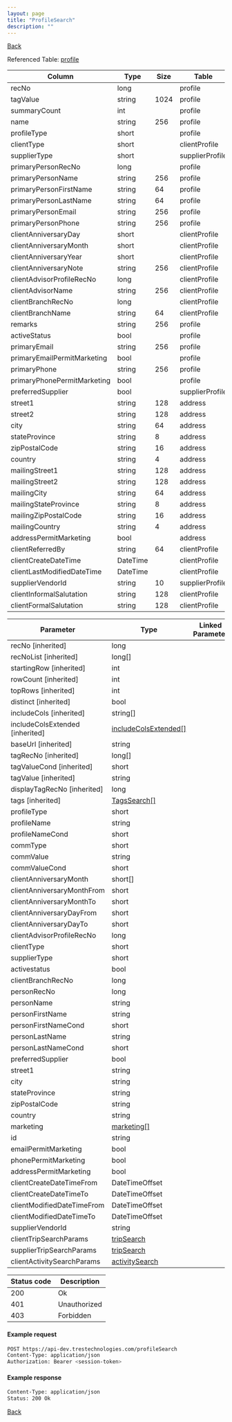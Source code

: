 ```yaml
---
layout: page
title: "ProfileSearch"
description: ""
---
```

<div class="nav-back"><a href="{{ 'api' | relative_url }}">Back</a></div>




Referenced Table: [profile](/profile)

| Column | Type | Size | Table | Description |
| ------ | ---- | ---- | ----- | ----------- |
| recNo | long |  | profile | 
| tagValue | string | 1024 | profile | 
| summaryCount | int |  | profile | 
| name | string | 256 | profile | 
| profileType | short |  | profile | 
| clientType | short |  | clientProfile | 
| supplierType | short |  | supplierProfile | 
| primaryPersonRecNo | long |  | profile | 
| primaryPersonName | string | 256 | profile | 
| primaryPersonFirstName | string | 64 | profile | 
| primaryPersonLastName | string | 64 | profile | 
| primaryPersonEmail | string | 256 | profile | 
| primaryPersonPhone | string | 256 | profile | 
| clientAnniversaryDay | short |  | clientProfile | 
| clientAnniversaryMonth | short |  | clientProfile | 
| clientAnniversaryYear | short |  | clientProfile | 
| clientAnniversaryNote | string | 256 | clientProfile | 
| clientAdvisorProfileRecNo | long |  | clientProfile | 
| clientAdvisorName | string | 256 | clientProfile | 
| clientBranchRecNo | long |  | clientProfile | 
| clientBranchName | string | 64 | clientProfile | 
| remarks | string | 256 | profile | 
| activeStatus | bool |  | profile | 
| primaryEmail | string | 256 | profile | 
| primaryEmailPermitMarketing | bool |  | profile | 
| primaryPhone | string | 256 | profile | 
| primaryPhonePermitMarketing | bool |  | profile | 
| preferredSupplier | bool |  | supplierProfile | 
| street1 | string | 128 | address | 
| street2 | string | 128 | address | 
| city | string | 64 | address | 
| stateProvince | string | 8 | address | 
| zipPostalCode | string | 16 | address | 
| country | string | 4 | address | 
| mailingStreet1 | string | 128 | address | 
| mailingStreet2 | string | 128 | address | 
| mailingCity | string | 64 | address | 
| mailingStateProvince | string | 8 | address | 
| mailingZipPostalCode | string | 16 | address | 
| mailingCountry | string | 4 | address | 
| addressPermitMarketing | bool |  | address | 
| clientReferredBy | string | 64 | clientProfile | 
| clientCreateDateTime | DateTime |  | clientProfile | 
| clientLastModifiedDateTime | DateTime |  | clientProfile | 
| supplierVendorId | string | 10 | supplierProfile | 
| clientInformalSalutation | string | 128 | clientProfile | 
| clientFormalSalutation | string | 128 | clientProfile | 

| Parameter | Type | Linked Parameter | Description |
| --------- | ---- | ---------------- | ----------- |
| recNo [inherited] | long |  | 
| recNoList [inherited] | long[] |  | 
| startingRow [inherited] | int |  | 
| rowCount [inherited] | int |  | 
| topRows [inherited] | int |  | 
| distinct [inherited] | bool |  | 
| includeCols [inherited] | string[] |  | 
| includeColsExtended [inherited] | [includeColsExtended[]](/includeColsExtended) |  | 
| baseUrl [inherited] | string |  | 
| tagRecNo [inherited] | long[] |  | 
| tagValueCond [inherited] | short |  | 
| tagValue [inherited] | string |  | 
| displayTagRecNo [inherited] | long |  | 
| tags [inherited] | [TagsSearch[]](/TagsSearch) |  | 
| profileType | short |  | 
| profileName | string |  | 
| profileNameCond | short |  | 
| commType | short |  | 
| commValue | string |  | 
| commValueCond | short |  | 
| clientAnniversaryMonth | short[] |  | 
| clientAnniversaryMonthFrom | short |  | 
| clientAnniversaryMonthTo | short |  | 
| clientAnniversaryDayFrom | short |  | 
| clientAnniversaryDayTo | short |  | 
| clientAdvisorProfileRecNo | long |  | 
| clientType | short |  | 
| supplierType | short |  | 
| activestatus | bool |  | 
| clientBranchRecNo | long |  | 
| personRecNo | long |  | 
| personName | string |  | 
| personFirstName | string |  | 
| personFirstNameCond | short |  | 
| personLastName | string |  | 
| personLastNameCond | short |  | 
| preferredSupplier | bool |  | 
| street1 | string |  | 
| city | string |  | 
| stateProvince | string |  | 
| zipPostalCode | string |  | 
| country | string |  | 
| marketing | [marketing[]](/marketing) |  | 
| id | string |  | 
| emailPermitMarketing | bool |  | 
| phonePermitMarketing | bool |  | 
| addressPermitMarketing | bool |  | 
| clientCreateDateTimeFrom | DateTimeOffset |  | 
| clientCreateDateTimeTo | DateTimeOffset |  | 
| clientModifiedDateTimeFrom | DateTimeOffset |  | 
| clientModifiedDateTimeTo | DateTimeOffset |  | 
| supplierVendorId | string |  | 
| clientTripSearchParams | [tripSearch](/tripSearch) |  | 
| supplierTripSearchParams | [tripSearch](/tripSearch) |  | 
| clientActivitySearchParams | [activitySearch](/activitySearch) |  | 

| Status code | Description |
| ----------- | ----------- |
| 200 | Ok |
| 401 | Unauthorized |
| 403 | Forbidden |

#### Example request
```sh
POST https://api-dev.trestechnologies.com/profileSearch
Content-Type: application/json
Authorization: Bearer <session-token>
```

#### Example response
```sh
Content-Type: application/json
Status: 200 Ok
```


<div class="nav-back"><a href="{{ 'api' | relative_url }}">Back</a></div>
